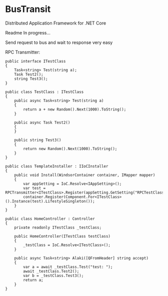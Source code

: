 # BusTransit
Distributed Application Framework for .NET Core

Readme In progress...

Send request to bus and wait to response very easy

RPC Transmitter:

    public interface ITestClass
    {
        Task<string> Test(string a);
        Task Test2();
        string Test3();
    }

    public class TestClass : ITestClass
    {
        public async Task<string> Test(string a)
        {
            return a + new Random().Next(1000).ToString();
        }

        public async Task Test2()
        {        
        }

        public string Test3()
        {
            return new Random().Next(1000).ToString();
        }
    }

    public class TemplateInstaller : IIoCInstaller
    {
        public void Install(WindsorContainer container, IMapper mapper)
        {
            var appSetting = IoC.Resolve<IAppSetting>();
            var test = RPCTransmitter<ITestClass>.Register(appSetting.GetSetting("RPCTestClass"));
            container.Register(Component.For<ITestClass>().Instance(test).LifestyleSingleton());        
        }
    }
    
    public class HomeController : Controller
    {
        private readonly ITestClass _testClass;

        public HomeController(ITestClass testClass) 
        {
            _testClass = IoC.Resolve<ITestClass>();
        }

        public async Task<string> Alaki([QFromHeader] string accept)
        {
            var a = await _testClass.Test("test: ");
            await _testClass.Test2();
            var b = _testClass.Test3();
            return a;
        }
    }            
